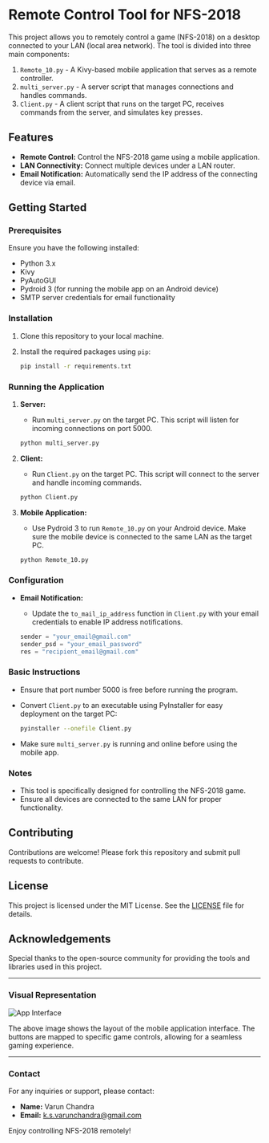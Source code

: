 # Remote Control Tool for NFS-2018

This project allows you to remotely control a game (NFS-2018) on a desktop connected to your LAN (local area network). The tool is divided into three main components:

1. `Remote_10.py` - A Kivy-based mobile application that serves as a remote controller.
2. `multi_server.py` - A server script that manages connections and handles commands.
3. `Client.py` - A client script that runs on the target PC, receives commands from the server, and simulates key presses.

## Features

- **Remote Control:** Control the NFS-2018 game using a mobile application.
- **LAN Connectivity:** Connect multiple devices under a LAN router.
- **Email Notification:** Automatically send the IP address of the connecting device via email.

## Getting Started

### Prerequisites

Ensure you have the following installed:

- Python 3.x
- Kivy
- PyAutoGUI
- Pydroid 3 (for running the mobile app on an Android device)
- SMTP server credentials for email functionality

### Installation

1. Clone this repository to your local machine.
2. Install the required packages using `pip`:

    ```sh
    pip install -r requirements.txt
    ```

### Running the Application

1. **Server:**
    - Run `multi_server.py` on the target PC. This script will listen for incoming connections on port 5000.
    
    ```sh
    python multi_server.py
    ```

2. **Client:**
    - Run `Client.py` on the target PC. This script will connect to the server and handle incoming commands.
    
    ```sh
    python Client.py
    ```

3. **Mobile Application:**
    - Use Pydroid 3 to run `Remote_10.py` on your Android device. Make sure the mobile device is connected to the same LAN as the target PC.
    
    ```sh
    python Remote_10.py
    ```

### Configuration

- **Email Notification:**
    - Update the `to_mail_ip_address` function in `Client.py` with your email credentials to enable IP address notifications.
    
    ```python
    sender = "your_email@gmail.com"
    sender_psd = "your_email_password"
    res = "recipient_email@gmail.com"
    ```

### Basic Instructions

- Ensure that port number 5000 is free before running the program.
- Convert `Client.py` to an executable using PyInstaller for easy deployment on the target PC:

    ```sh
    pyinstaller --onefile Client.py
    ```

- Make sure `multi_server.py` is running and online before using the mobile app.

### Notes

- This tool is specifically designed for controlling the NFS-2018 game.
- Ensure all devices are connected to the same LAN for proper functionality.

## Contributing

Contributions are welcome! Please fork this repository and submit pull requests to contribute.

## License

This project is licensed under the MIT License. See the [LICENSE](LICENSE) file for details.

## Acknowledgements

Special thanks to the open-source community for providing the tools and libraries used in this project.

---

### Visual Representation

![App Interface](docs/app_interface.png)

The above image shows the layout of the mobile application interface. The buttons are mapped to specific game controls, allowing for a seamless gaming experience.

---

### Contact

For any inquiries or support, please contact:

- **Name:** Varun Chandra
- **Email:** k.s.varunchandra@gmail.com

Enjoy controlling NFS-2018 remotely!
